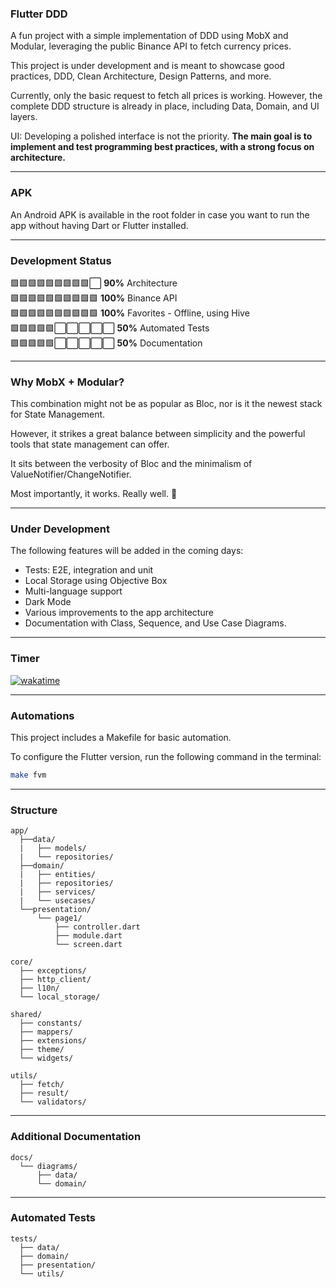 ### Flutter DDD  

A fun project with a simple implementation of DDD using MobX and Modular, leveraging the public Binance API to fetch currency prices.

This project is under development and is meant to showcase good practices, DDD, Clean Architecture, Design Patterns, and more.

Currently, only the basic request to fetch all prices is working. However, the complete DDD structure is already in place, including Data, Domain, and UI layers.

UI: Developing a polished interface is not the priority. **The main goal is to implement and test programming best practices, with a strong focus on architecture.**

---

### APK
An Android APK is available in the root folder in case you want to run the app without having Dart or Flutter installed.



---

### Development Status
🟩🟩🟩🟩🟩🟩🟩🟩🟩⬜  **90%** Architecture  
🟩🟩🟩🟩🟩🟩🟩🟩🟩🟩 **100%** Binance API  
🟩🟩🟩🟩🟩🟩🟩🟩🟩🟩 **100%** Favorites - Offline, using Hive  
🟩🟩🟩🟩🟩⬜⬜⬜⬜⬜  **50%** Automated Tests  
🟩🟩🟩🟩🟩⬜⬜⬜⬜⬜  **50%** Documentation  

---

### Why MobX + Modular?  

This combination might not be as popular as Bloc, nor is it the newest stack for State Management.  

However, it strikes a great balance between simplicity and the powerful tools that state management can offer.

It sits between the verbosity of Bloc and the minimalism of ValueNotifier/ChangeNotifier.  

Most importantly, it works. Really well. 🚀  

---

### Under Development

The following features will be added in the coming days:

- Tests: E2E, integration and unit
- Local Storage using Objective Box
- Multi-language support
- Dark Mode
- Various improvements to the app architecture
- Documentation with Class, Sequence, and Use Case Diagrams.


---

### Timer

[![wakatime](https://wakatime.com/badge/user/81ee337c-1e3d-460c-9004-b1ee1d921524/project/8e57dd84-45a1-4384-80f0-09216746f224.svg)](https://wakatime.com/badge/user/81ee337c-1e3d-460c-9004-b1ee1d921524/project/8e57dd84-45a1-4384-80f0-09216746f224)

---

### Automations  

This project includes a Makefile for basic automation.  

To configure the Flutter version, run the following command in the terminal:  

```sh
make fvm
```

---

### Structure

```
app/
  ├──data/
  |   ├── models/
  |   └── repositories/ 
  ├──domain/
  |   ├── entities/
  |   ├── repositories/
  |   ├── services/
  |   └── usecases/
  └──presentation/
      └── page1/
          ├── controller.dart
          ├── module.dart
          └── screen.dart

core/
  ├── exceptions/
  ├── http_client/
  ├── l10n/
  └── local_storage/

shared/
  ├── constants/
  ├── mappers/
  ├── extensions/
  ├── theme/
  └── widgets/

utils/
  ├── fetch/
  ├── result/
  └── validators/
```
---
### Additional Documentation
```
docs/
  └── diagrams/
      ├── data/
      └── domain/
```
---
### Automated Tests
```
tests/
  ├── data/
  ├── domain/
  ├── presentation/
  └── utils/
```